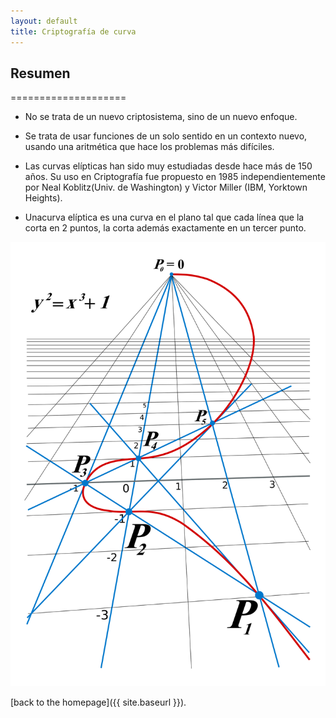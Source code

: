 ```yaml
---
layout: default
title: Criptografía de curva
---
```

## Resumen
====================
* No se trata de un nuevo criptosistema, sino de un nuevo enfoque.

* Se trata de usar funciones de un solo sentido en un contexto nuevo, usando una aritmética que hace los problemas más difíciles.

* Las curvas elípticas han sido muy estudiadas desde hace más de 150 años. Su uso en Criptografía fue propuesto en 1985 independientemente por Neal Koblitz(Univ. de Washington) y Victor Miller (IBM, Yorktown Heights).

* Unacurva elíptica es una curva en el plano tal que cada línea que la corta en 2 puntos, la corta además exactamente en un tercer punto.

![](/img/curva.svg)

[back to the homepage]({{ site.baseurl }}).
